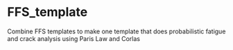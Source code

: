 # FFS_template
Combine FFS templates to make one template that does probabilistic fatigue and crack analysis using Paris Law and Corlas
